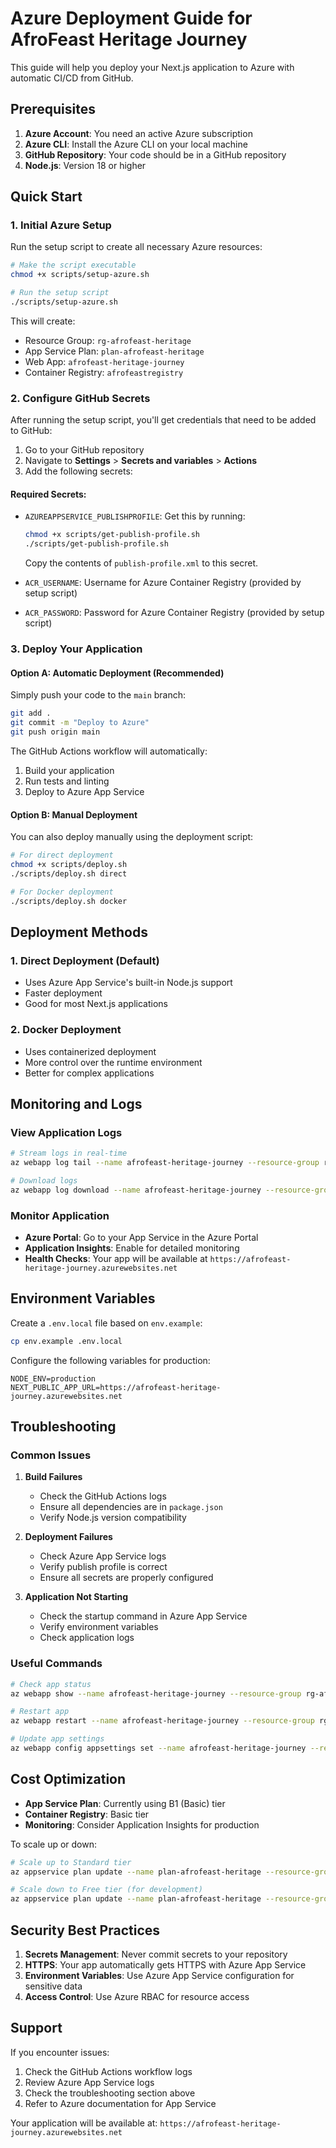 # Azure Deployment Guide for AfroFeast Heritage Journey

This guide will help you deploy your Next.js application to Azure with automatic CI/CD from GitHub.

## Prerequisites

1. **Azure Account**: You need an active Azure subscription
2. **Azure CLI**: Install the Azure CLI on your local machine
3. **GitHub Repository**: Your code should be in a GitHub repository
4. **Node.js**: Version 18 or higher

## Quick Start

### 1. Initial Azure Setup

Run the setup script to create all necessary Azure resources:

```bash
# Make the script executable
chmod +x scripts/setup-azure.sh

# Run the setup script
./scripts/setup-azure.sh
```

This will create:

- Resource Group: `rg-afrofeast-heritage`
- App Service Plan: `plan-afrofeast-heritage`
- Web App: `afrofeast-heritage-journey`
- Container Registry: `afrofeastregistry`

### 2. Configure GitHub Secrets

After running the setup script, you'll get credentials that need to be added to GitHub:

1. Go to your GitHub repository
2. Navigate to **Settings** > **Secrets and variables** > **Actions**
3. Add the following secrets:

#### Required Secrets:

- `AZUREAPPSERVICE_PUBLISHPROFILE`: Get this by running:

  ```bash
  chmod +x scripts/get-publish-profile.sh
  ./scripts/get-publish-profile.sh
  ```

  Copy the contents of `publish-profile.xml` to this secret.

- `ACR_USERNAME`: Username for Azure Container Registry (provided by setup script)
- `ACR_PASSWORD`: Password for Azure Container Registry (provided by setup script)

### 3. Deploy Your Application

#### Option A: Automatic Deployment (Recommended)

Simply push your code to the `main` branch:

```bash
git add .
git commit -m "Deploy to Azure"
git push origin main
```

The GitHub Actions workflow will automatically:

1. Build your application
2. Run tests and linting
3. Deploy to Azure App Service

#### Option B: Manual Deployment

You can also deploy manually using the deployment script:

```bash
# For direct deployment
chmod +x scripts/deploy.sh
./scripts/deploy.sh direct

# For Docker deployment
./scripts/deploy.sh docker
```

## Deployment Methods

### 1. Direct Deployment (Default)

- Uses Azure App Service's built-in Node.js support
- Faster deployment
- Good for most Next.js applications

### 2. Docker Deployment

- Uses containerized deployment
- More control over the runtime environment
- Better for complex applications

## Monitoring and Logs

### View Application Logs

```bash
# Stream logs in real-time
az webapp log tail --name afrofeast-heritage-journey --resource-group rg-afrofeast-heritage

# Download logs
az webapp log download --name afrofeast-heritage-journey --resource-group rg-afrofeast-heritage
```

### Monitor Application

- **Azure Portal**: Go to your App Service in the Azure Portal
- **Application Insights**: Enable for detailed monitoring
- **Health Checks**: Your app will be available at `https://afrofeast-heritage-journey.azurewebsites.net`

## Environment Variables

Create a `.env.local` file based on `env.example`:

```bash
cp env.example .env.local
```

Configure the following variables for production:

```env
NODE_ENV=production
NEXT_PUBLIC_APP_URL=https://afrofeast-heritage-journey.azurewebsites.net
```

## Troubleshooting

### Common Issues

1. **Build Failures**
   - Check the GitHub Actions logs
   - Ensure all dependencies are in `package.json`
   - Verify Node.js version compatibility

2. **Deployment Failures**
   - Check Azure App Service logs
   - Verify publish profile is correct
   - Ensure all secrets are properly configured

3. **Application Not Starting**
   - Check the startup command in Azure App Service
   - Verify environment variables
   - Check application logs

### Useful Commands

```bash
# Check app status
az webapp show --name afrofeast-heritage-journey --resource-group rg-afrofeast-heritage

# Restart app
az webapp restart --name afrofeast-heritage-journey --resource-group rg-afrofeast-heritage

# Update app settings
az webapp config appsettings set --name afrofeast-heritage-journey --resource-group rg-afrofeast-heritage --settings NODE_ENV=production
```

## Cost Optimization

- **App Service Plan**: Currently using B1 (Basic) tier
- **Container Registry**: Basic tier
- **Monitoring**: Consider Application Insights for production

To scale up or down:

```bash
# Scale up to Standard tier
az appservice plan update --name plan-afrofeast-heritage --resource-group rg-afrofeast-heritage --sku S1

# Scale down to Free tier (for development)
az appservice plan update --name plan-afrofeast-heritage --resource-group rg-afrofeast-heritage --sku F1
```

## Security Best Practices

1. **Secrets Management**: Never commit secrets to your repository
2. **HTTPS**: Your app automatically gets HTTPS with Azure App Service
3. **Environment Variables**: Use Azure App Service configuration for sensitive data
4. **Access Control**: Use Azure RBAC for resource access

## Support

If you encounter issues:

1. Check the GitHub Actions workflow logs
2. Review Azure App Service logs
3. Check the troubleshooting section above
4. Refer to Azure documentation for App Service

Your application will be available at: `https://afrofeast-heritage-journey.azurewebsites.net`
